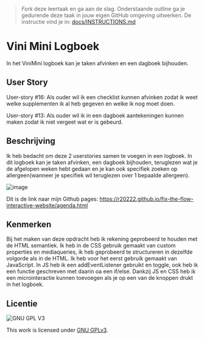 > _Fork_ deze leertaak en ga aan de slag. 
Onderstaande outline ga je gedurende deze taak in jouw eigen GitHub omgeving uitwerken. 
De instructie vind je in: [docs/INSTRUCTIONS.md](docs/INSTRUCTIONS.md)

# Vini Mini Logboek
<!-- Geef je project een titel en schrijf in één zin wat het is -->
In het ViniMini logboek kan je taken afvinken en een dagboek bijhouden.

## User Story
<!-- Schrijf de user story waar je aan hebt gewerkt  -->
User-story #16: Als ouder wil ik een checklist kunnen afvinken zodat ik weet welke supplementen ik al heb gegeven en welke ik nog moet doen.

User-story #13: Als ouder wil ik in een dagboek aantekeningen kunnen maken zodat ik niet vergeet wat er is gebeurd.

## Beschrijving
<!-- In de Beschrijving staat hoe je project er uit ziet, hoe het werkt en wat je er mee kan. -->
Ik heb bedacht om deze 2 userstories samen te voegen in een logboek. In dit logboek kan je taken afvinken, een dagboek bijhouden, teruglezen wat je de afgelopen weken hebt gedaan en je kan ook specifiek zoeken op allergeen(wanneer je specifiek wil teruglezen over 1 bepaalde allergeen).

<!-- Voeg een mooie poster visual toe 📸 -->

![image](https://user-images.githubusercontent.com/101579892/208991755-47b1e672-b18b-490d-8108-8bb6917c52e5.png)

<!-- Voeg een link toe naar Github Pages 🌐-->

Dit is de link naar mijn Github pages: https://r20222.github.io/fix-the-flow-interactive-website/agenda.html

## Kenmerken
<!-- Bij Kenmerken staat welke technieken zijn gebruikt en hoe. Wat is de HTML structuur? Wat zijn de belangrijkste dingen in CSS? Wat is er met JS gedaan en hoe? -->

Bij het maken van deze opdracht heb ik rekening geprobeerd te houden met de HTML semantiek. Ik heb in de CSS gebruik gemaakt van custom properties en mediaqueries, ik heb geprobeerd te structureren in dezelfde volgorde als in de HTML. Ik heb voor het eerst gebruik gemaakt van JavaScript. In JS heb ik een addEventListener gebruikt en toggle, ook heb ik een functie geschreven met daarin oa een if/else. Dankzij JS en CSS heb ik een microinteractie kunnen toevoegen als je op een van de knoppen drukt in het logboek.



## Licentie

![GNU GPL V3](https://www.gnu.org/graphics/gplv3-127x51.png)

This work is licensed under [GNU GPLv3](./LICENSE).
